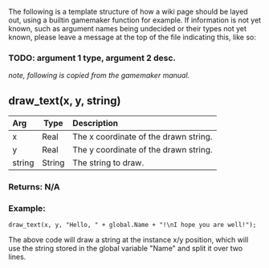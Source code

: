 The following is a template structure of how a wiki page should be layed out, using a builtin gamemaker function for example.
If information is not yet known, such as argument names being undecided or their types not yet known, please leave a message at the top of the file indicating this, like so:
### TODO: argument 1 type, argument 2 desc.

*note, following is copied from the gamemaker manual.*
## draw_text(x, y, string)

|Arg|Type|Description|
|:--|---|:--|
|x|Real|The x coordinate of the drawn string.|
|y|Real|The y coordinate of the drawn string.|
|string|String|The string to draw.|

### Returns: N/A
### Example:
```
draw_text(x, y, "Hello, " + global.Name + "!\nI hope you are well!");
```
The above code will draw a string at the instance x/y position, which will use the string stored in the global variable "Name" and split it over two lines.